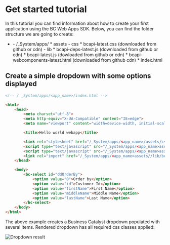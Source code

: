 # Get started tutorial

In this tutorial you can find information about how to create your first application using the BC Web Apps SDK. Below,
you can find the folder structure we are going to create:

* <app name>
    - /_System/apps/<app_name>
        * assets
            - css
                * bcapi-latest.css (downloaded from github or cdn)
            - lib
                * bcapi-deps-latest.js (downloaded from github or cdn)
                * bcapi-latest.js (dowloaded from github or cdn)
                * bcapi-webcomponents-latest.html (downloaded from github cdn)
        * index.html

## Create a simple dropdown with some options displayed

```html
<!-- / _System/apps/<app_name>/index.html -->

<html>
    <head>
        <meta charset="utf-8">
        <meta http-equiv="X-UA-Compatible" content="IE=edge">
        <meta name="viewport" content="width=device-width, initial-scale=1">

        <title>Hello world webapp</title>

        <link rel="stylesheet" href="/_System/apps/<app_name>/assets/css/bcapi-latest.css">        
        <script type="text/javascript" src="/_System/apps/<app_name>assets//lib/bcapi-deps-latest.js"></script>
        <script type="text/javascript" src="/_System/apps/<app_name>assets//lib/bcapi-latest.js"></script>
        <link rel="import" href="/_System/apps/<app_name>assets//lib/bcapi-webcomponents-latest.html">
    </head>

    <body>
        <bc-select id="ddOrderBy">
            <option value="0">Order by</option>
            <option value="id">Customer Id</option>
            <option value="firstName">First Name</option>
            <option value="middleName">Middle Name</option>
            <option value="lastName">Last Name</option>
        </bc-select>
    </body>
</html>
```

The above example creates a Business Catalyst dropdown populated with several items.
Rendered dropdown has all required css classes applied:

![Dropdown result](/tutorials)
